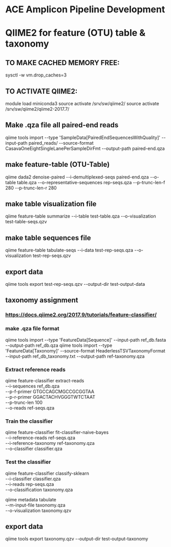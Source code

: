 # ACE Amplicon Pipeline Development

# QIIME2 for feature (OTU) table & taxonomy

## TO MAKE CACHED MEMORY FREE:
sysctl -w vm.drop_caches=3

## TO ACTIVATE QIIME2:

module load miniconda3
source activate /srv/sw/qiime2/
source activate /srv/sw/qiime2/qiime2-2017.7/


## Make .qza file all paired-end reads
qiime tools import --type 'SampleData[PairedEndSequencesWithQuality]' --input-path paired_reads/ --source-format CasavaOneEightSingleLanePerSampleDirFmt --output-path paired-end.qza

## make feature-table (OTU-Table)
qiime dada2 denoise-paired --i-demultiplexed-seqs paired-end.qza --o-table table.qza --o-representative-sequences rep-seqs.qza --p-trunc-len-f 280 --p-trunc-len-r 280

## make table visualization file
qiime feature-table summarize --i-table test-table.qza --o-visualization test-table-seqs.qzv

## make table sequences file
qiime feature-table tabulate-seqs   --i-data test-rep-seqs.qza   --o-visualization test-rep-seqs.qzv

## export data
qiime tools export test-rep-seqs.qzv --output-dir test-output-data

## taxonomy assignment
### https://docs.qiime2.org/2017.9/tutorials/feature-classifier/

### make .qza file format

qiime tools import --type 'FeatureData[Sequence]' --input-path ref_db.fasta --output-path ref_db.qza
qiime tools import --type 'FeatureData[Taxonomy]' --source-format HeaderlessTSVTaxonomyFormat --input-path ref_db_taxonomy.txt --output-path ref-taxonomy.qza

### Extract reference reads

qiime feature-classifier extract-reads \
  --i-sequences ref_db.qza \
  --p-f-primer GTGCCAGCMGCCGCGGTAA \
  --p-r-primer GGACTACHVGGGTWTCTAAT \
  --p-trunc-len 100 \
  --o-reads ref-seqs.qza
  
### Train the classifier

qiime feature-classifier fit-classifier-naive-bayes \
  --i-reference-reads ref-seqs.qza \
  --i-reference-taxonomy ref-taxonomy.qza \
  --o-classifier classifier.qza
  
### Test the classifier

qiime feature-classifier classify-sklearn \
  --i-classifier classifier.qza \
  --i-reads rep-seqs.qza \
  --o-classification taxonomy.qza

qiime metadata tabulate \
  --m-input-file taxonomy.qza \
  --o-visualization taxonomy.qzv

## export data
qiime tools export taxonomy.qzv --output-dir test-output-taxonomy


